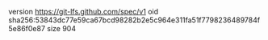 version https://git-lfs.github.com/spec/v1
oid sha256:53843dc77e59ca67bcd98282b2e5c964e311fa51f7798236489784f5e86f0e87
size 904

